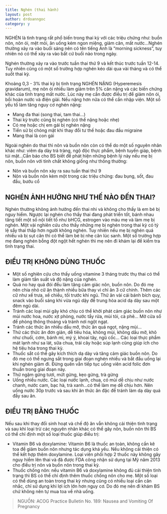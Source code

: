 ```yaml
---
title: Nghén (thai hành)
layout: post
author: drdoanngoc
category: y
---
```


NGHÉN là tình trạng rất phổ biến trong thai kỳ với các triệu chứng như: buồn nôn, nôn ói, mệt mỏi, ăn uống kém ngon miệng, giảm cân, mất nước…Nghén thường xảy ra vào buổi sáng nên có tên tiếng Anh là “morning sickness”, tuy nhiên nó có thể xảy ra vào bất cứ buổi nào trong ngày.

Nghén thường xảy ra vào trước tuần thai thứ 9 và kết thúc trước tuần 12-14. Tuy nhiên cũng có một số trường hợp nghén kéo dài qua vài tháng và có thể suốt thai kỳ.

Khoảng 0,3 - 3% thai kỳ bị tình trạng NGHÉN NẶNG (Hyperemesis gravidarum), mẹ nôn ói nhiều làm giảm trên 5% cân nặng và các biến chứng khác của tình trạng mất nước. Lúc này mẹ cần được điều trị để giảm nôn ói, bồi hoàn nước và điện giải. Nếu nặng hơn nữa có thể cần nhập viện. Một số yếu tố làm tăng nguy cơ nghén nặng:  

- Mang đa thai (song thai, tam thai…)  
- Thai kỳ trước cũng bị nghén (có thể nặng hoặc nhẹ)  
- Có mẹ hoặc chị em gái bị nghén nặng  
- Tiền sử bị chóng mặt khi thay đổi tư thế hoặc đau đầu migraine  
- Mang thai là con gái

Ngoài nghén do thai thì nôn và buồn nôn còn có thể do một số nguyên nhân khác như: viêm dạ dày trá tràng, ngộ độc thực phẩm, bệnh tuyến giáp, bệnh túi mật…Cần báo cho BS biết để phát hiện những bệnh lý này nếu mẹ bị nôn, buồn nôn với tính chất không giống như thông thường:  

- Nôn và buồn nôn xảy ra sau tuần thai thứ 9  
- Nôn và buồn nôn kèm một trong các triệu chứng: đau bụng, sốt, đau đầu, bướu cổ

## NGHÉN ẢNH HƯỞNG NHƯ THẾ NÀO ĐẾN THAI?

Nghén thường không ảnh hưởng đến thai nhi và không cho thấy là em bé bị nguy hiểm. Ngược lại nghén cho thấy thai đang phát triển tốt, bánh nhau tăng tiết một số nội tiết tố như bHCG, estrogen vào máu mẹ và làm mẹ bị nghén. Một vài nghiên cứu cho thấy những mẹ bị nghén trong thai kỳ có tỷ lệ sẩy thai thấp hơn người không nghén. Tuy nhiên nếu mẹ bị nghén quá nhiều và bị sụt cân thì có thể làm bé bị nhẹ cân lúc sanh. Một số trường hợp mẹ đang nghén bỗng đột ngột hết nghén thì mẹ nên đi khám lại để kiểm tra tình trạng thai.

## ĐIỀU TRỊ KHÔNG DÙNG THUỐC

- Một số nghiên cứu cho thấy uống vitamine 3 tháng trước thụ thai có thể làm giảm tần suất và độ nặng của nghén.  
- Quá no hay quá đói đều làm tăng cảm giác nôn, buồn nôn. Do đó mẹ nên chia nhỏ cữ ăn thành nhiều bữa thay vì chỉ ăn 3 cữ chính. Thêm các cữ như xế trưa, xế chiều, tối trước khi ngủ. Thử ăn vài cái bánh bích quy, snack vào buổi sáng khi vừa ngủ dậy để trung hòa acid dạ dày sau một đêm ngủ dài.  
- Tránh các loại mùi gây khó chịu có thể khởi phát cảm giác buồn nôn như mùi nước hoa, nước xịt phòng, nước tẩy rửa, mùi tỏi, cà phê… Mở cửa sổ để phòng thông thoáng và tránh nơi ngột ngạt.  
- Tránh các thức ăn nhiều dầu mỡ, thức ăn quá ngọt, nặng mùi…  
- Thử các thức ăn đơn giản, dễ tiêu hóa, không mùi, không dầu mỡ, khô như chuối, cơm, bánh mì, mỳ ý, khoai tây, ngũ cốc... Các loại thực phẩm mát lạnh như sa lát, sữa chua, trái cây hoặc súp lạnh cũng giúp ích cho hệ tiêu hóa trong thai kỳ.  
- Thuốc sắt có thể gây kích thích dạ dày và tăng cảm giác buồn nôn. Do đó mẹ có thể ngưng sắt trong giai đoạn nghén nhiều và bắt đầu uống lại khi nghén giảm đi. Đừng quên vẫn tiếp tục uống viên acid folic đơn thuần trong giai đoạn này.  
- Thử ngậm gừng tươi, mứt gừng, kẹo gừng, trà gừng  
- Uống nhiều nước. Các loại nước lạnh, chua, có mùi dễ chịu như nước chanh, nước cam, bạc hà, trà xanh…có thể làm mẹ dễ chịu hơn. Nên uống nước 30p trước và sau khi ăn thức ăn đặc để tránh làm dạ dày quá đầy sau ăn.

## ĐIỀU TRỊ BẰNG THUỐC

Nếu sau khi thay đổi sinh hoạt và chế độ ăn vẫn không cải thiện tình trạng và sau khi loại trừ các nguyên nhân khác có thể gây nôn, buồn nôn thì BS có thể chỉ định một số loại thuốc giúp điều trị:  

- Vitamin B6 và doxylamine: Vitamin B6 là thuốc an toàn, không cần kê toa để giảm buồn nôn nhưng tác dụng khá yếu. Nếu không cải thiện có thể kết hợp thêm doxylamine. Loại viên phối hợp 2 thuốc này không gây nguy hiểm lên thai và đã được FDA công nhận sử dụng tại Mỹ năm 2013 cho điều trị nôn và buồn nôn trong thai kỳ.  
- Thuốc chống nôn: nếu vitamin B6 và doxylamine không đủ cải thiện tình trạng thì BS có thể chỉ định thêm thuốc chống nôn cho mẹ. Một số loại có thể dùng an toàn trong thai kỳ nhưng cũng có nhiều loại cần cân nhắc, chỉ sử dụng khi lợi ích lớn hơn nguy cơ. Do đó mẹ nên đi khám BS chứ không nên tự mua toa về nhà uống.

> NGUỒN: ACOG Practice Bulletin No. 189: Nausea and Vomiting Of Pregnancy